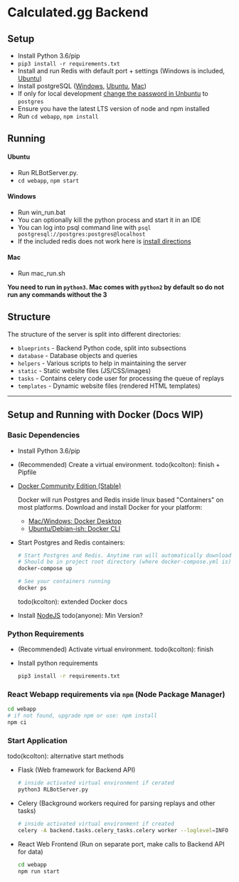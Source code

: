 # Calculated.gg Backend

## Setup
- Install Python 3.6/pip
- `pip3 install -r requirements.txt`
- Install and run Redis with default port + settings (Windows is included, [Ubuntu](https://redis.io/topics/quickstart))
- Install postgreSQL ([Windows](https://www.enterprisedb.com/thank-you-downloading-postgresql?anid=1255928), [Ubuntu](https://www.digitalocean.com/community/tutorials/how-to-install-and-use-postgresql-on-ubuntu-16-04), [Mac](https://stackoverflow.com/a/35308200/2187510))
- If only for local development [change the password in Unbuntu](https://blog.2ndquadrant.com/how-to-safely-change-the-postgres-user-password-via-psql/) to `postgres`
- Ensure you have the latest LTS version of node and npm installed
- Run `cd webapp`, `npm install`

## Running

#### Ubuntu
- Run RLBotServer.py.
- `cd webapp`, `npm start`

#### Windows
- Run win_run.bat
- You can optionally kill the python process and start it in an IDE
- You can log into psql command line with `psql postgresql://postgres:postgres@localhost`
- If the included redis does not work here is [install directions](https://dingyuliang.me/redis-3-2-install-redis-windows/)

#### Mac
- Run mac_run.sh

**You need to run in `python3`. Mac comes with `python2` by default so do not run any commands without the 3**




## Structure

The structure of the server is split into different directories:

- `blueprints` - Backend Python code, split into subsections
- `database` - Database objects and queries
- `helpers` - Various scripts to help in maintaining the server
- `static` - Static website files (JS/CSS/images)
- `tasks` - Contains celery code user for processing the queue of replays
- `templates` - Dynamic website files (rendered HTML templates)

---

## Setup and Running with Docker (Docs WIP)

### Basic Dependencies

- Install Python 3.6/pip
- (Recommended) Create a virtual environment. todo(kcolton): finish + Pipfile
- [Docker Community Edition (Stable)](https://docs.docker.com/install/)
  
  Docker will run Postgres and Redis inside linux based "Containers" on most platforms. 
  Download and install Docker for your platform:    
  - [Mac/Windows: Docker Desktop](https://www.docker.com/products/docker-desktop)
  - [Ubuntu/Debian-ish: Docker CLI](https://docs.docker.com/install/linux/docker-ce/debian/#install-docker-ce)
- Start Postgres and Redis containers:

    ```bash
    # Start Postgres and Redis. Anytime ran will automatically download latest versions.
    # Should be in project root directory (where docker-compose.yml is)
    docker-compose up
    
    # See your containers running
    docker ps
    ```
    
    todo(kcolton): extended Docker docs
- Install [NodeJS](https://nodejs.org/en/) todo(anyone): Min Version?

### Python Requirements

- (Recommended) Activate virtual environment. todo(kcolton): finish 
- Install python requirements

    ```bash
    pip3 install -r requirements.txt
    ```
    
### React Webapp requirements via `npm` (Node Package Manager)

```bash
cd webapp
# if not found, upgrade npm or use: npm install
npm ci
```

### Start Application

todo(kcolton): alternative start methods

- Flask (Web framework for Backend API)

    ```bash
    # inside activated virtual environment if cerated
    python3 RLBotServer.py
    ```
    
- Celery (Background workers required for parsing replays and other tasks)

    ```bash
    # inside activated virtual environment if created
    celery -A backend.tasks.celery_tasks.celery worker --loglevel=INFO
    ```
    
- React Web Frontend (Run on separate port, make calls to Backend API for data)

    ```bash
    cd webapp
    npm run start
    ```

